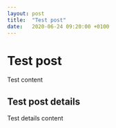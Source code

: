 ```yaml
---
layout: post
title:  "Test post"
date:   2020-06-24 09:20:00 +0100
---
```


# Test post
Test content

## Test post details
Test details content
